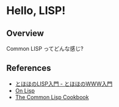 # Hello, LISP!

## Overview

Common LISP ってどんな感じ?

## References

- [とほほのLISP入門 - とほほのWWW入門](https://www.tohoho-web.com/ex/lisp.html)
- [On Lisp](https://www.asahi-net.or.jp/~kc7k-nd/onlispjhtml/index.html)
- [The Common Lisp Cookbook](https://lispcookbook.github.io/cl-cookbook/)
